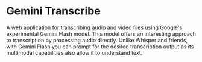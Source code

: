 # Gemini Transcribe

A web application for transcribing audio and video files using Google's experimental Gemini Flash model. This model offers an interesting approach to transcription by processing audio directly. Unlike Whisper and friends, with Gemini Flash you can prompt for the desired transcription output as its multimodal capabilities also allow it to understand text.
